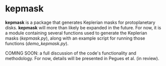 # kepmask
**kepmask** is a package that generates Keplerian masks for protoplanetary disks.  **kepmask** will more than likely be expanded in the future.  For now, it is a module containing several functions used to generate the Keplerian masks (*kepmask.py*), along with an example script for running those functions (*demo_kepmask.py*).

COMING SOON: a full discussion of the code's functionality and methodology.  For now, details will be presented in Pegues et al. (in review).
